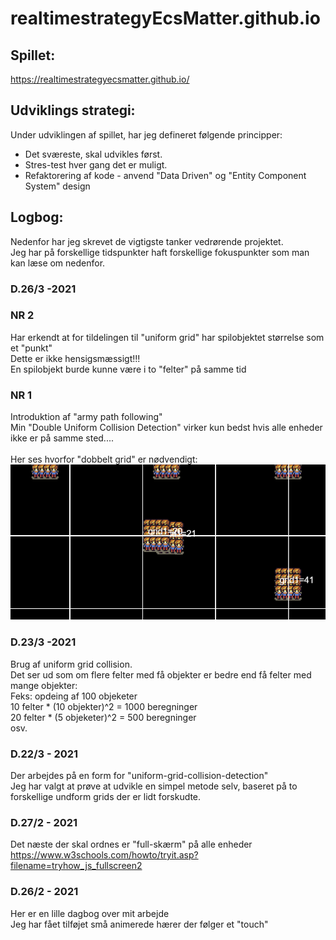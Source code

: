 # realtimestrategyEcsMatter.github.io

## Spillet:
https://realtimestrategyecsmatter.github.io/

## Udviklings strategi:
Under udviklingen af spillet, har jeg defineret følgende principper:

* Det sværeste, skal udvikles først.
* Stres-test hver gang det er muligt.
* Refaktorering af kode - anvend "Data Driven" og "Entity Component System" design  

## Logbog:
Nedenfor har jeg skrevet de vigtigste tanker vedrørende projektet. </br>
Jeg har på forskellige tidspunkter haft forskellige fokuspunkter som man kan læse om nedenfor. 

### D.26/3 -2021

### NR 2
Har erkendt at for tildelingen til "uniform grid" har spilobjektet størrelse som et "punkt"</br>
Dette er ikke hensigsmæssigt!!!</br>
En spilobjekt burde kunne være i to "felter" på samme tid

### NR 1
Introduktion af "army path following" </br>
Min "Double Uniform Collision Detection" virker kun bedst hvis alle enheder ikke er på samme sted....</br>
</br>
Her ses hvorfor "dobbelt grid" er nødvendigt:
![](pics/single_uniform_grid.png)


### D.23/3 -2021
Brug af uniform grid collision.</br> Det ser ud som om flere felter med få objekter er bedre end få felter med mange objekter:</br>
Feks: opdeing af 100 objeketer</br>
10 felter * (10 objekter)^2 = 1000 beregninger</br>
20 felter * (5 objeketer)^2 = 500 beregninger</br>
osv.</br>


### D.22/3 - 2021
Der arbejdes på en form for "uniform-grid-collision-detection"</br>
Jeg har valgt at prøve at udvikle en simpel metode selv, baseret på to forskellige undform grids der er lidt forskudte.</br>

### D.27/2 - 2021
Det næste der skal ordnes er "full-skærm" på alle enheder</br>
https://www.w3schools.com/howto/tryit.asp?filename=tryhow_js_fullscreen2

### D.26/2 - 2021
Her er en lille dagbog over mit arbejde </br>
Jeg har fået tilføjet små animerede hærer der følger et "touch" </br>

